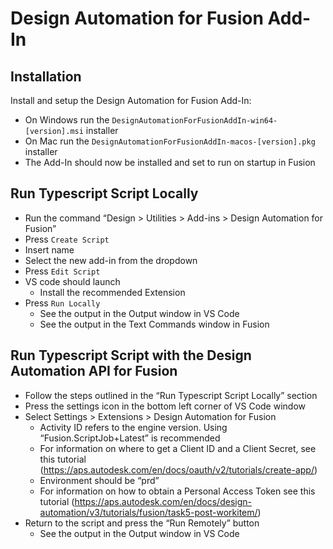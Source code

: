 # Design Automation for Fusion Add-In

## Installation

Install and setup the Design Automation for Fusion Add-In:

* On Windows run the `DesignAutomationForFusionAddIn-win64-[version].msi` installer
* On Mac run the `DesignAutomationForFusionAddIn-macos-[version].pkg` installer
* The Add-In should now be installed and set to run on startup in Fusion

## Run Typescript Script Locally

* Run the command “Design > Utilities > Add-ins > Design Automation for Fusion”
* Press `Create Script`
* Insert name
* Select the new add-in from the dropdown
* Press `Edit Script`
* VS code should launch
  * Install the recommended Extension
* Press `Run Locally`
  * See the output in the Output window in VS Code
  * See the output in the Text Commands window in Fusion

## Run Typescript Script with the Design Automation API for Fusion

* Follow the steps outlined in the “Run Typescript Script Locally” section
* Press the settings icon in the bottom left corner of VS Code window
* Select Settings > Extensions > Design Automation for Fusion
  * Activity ID refers to the engine version. Using “Fusion.ScriptJob+Latest” is recommended
  * For information on where to get a Client ID and a Client Secret, see this tutorial (<https://aps.autodesk.com/en/docs/oauth/v2/tutorials/create-app/>)
  * Environment should be “prd”
  * For information on how to obtain a Personal Access Token see this tutorial (<https://aps.autodesk.com/en/docs/design-automation/v3/tutorials/fusion/task5-post-workitem/>)
* Return to the script and press the “Run Remotely” button
  * See the output in the Output window in VS Code
